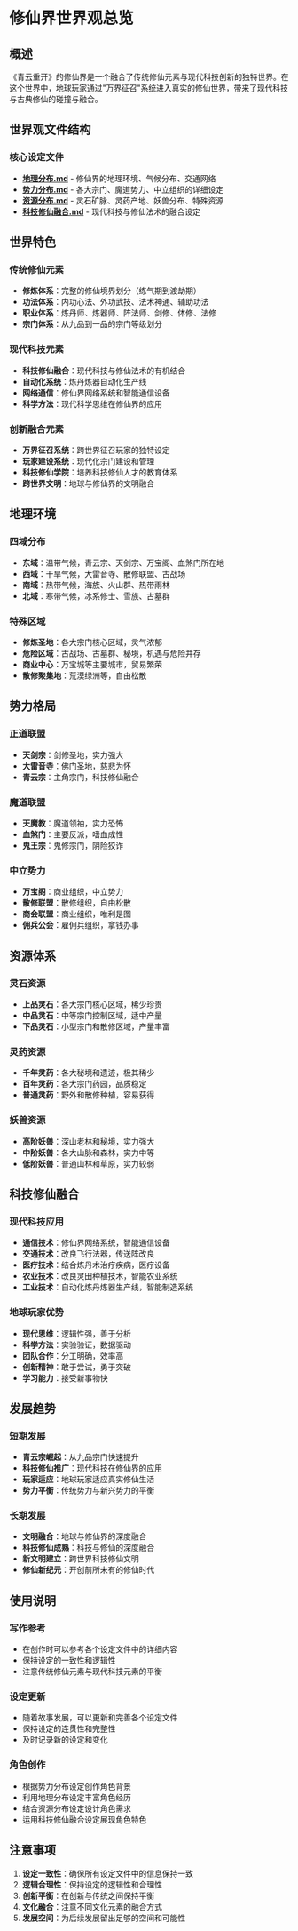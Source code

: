 # 修仙界世界观总览

## 概述

《青云重开》的修仙界是一个融合了传统修仙元素与现代科技创新的独特世界。在这个世界中，地球玩家通过"万界征召"系统进入真实的修仙世界，带来了现代科技与古典修仙的碰撞与融合。

## 世界观文件结构

### 核心设定文件
- **[地理分布.md](./地理分布.md)** - 修仙界的地理环境、气候分布、交通网络
- **[势力分布.md](./势力分布.md)** - 各大宗门、魔道势力、中立组织的详细设定
- **[资源分布.md](./资源分布.md)** - 灵石矿脉、灵药产地、妖兽分布、特殊资源
- **[科技修仙融合.md](./科技修仙融合.md)** - 现代科技与修仙法术的融合设定

## 世界特色

### 传统修仙元素
- **修炼体系**：完整的修仙境界划分（练气期到渡劫期）
- **功法体系**：内功心法、外功武技、法术神通、辅助功法
- **职业体系**：炼丹师、炼器师、阵法师、剑修、体修、法修
- **宗门体系**：从九品到一品的宗门等级划分

### 现代科技元素
- **科技修仙融合**：现代科技与修仙法术的有机结合
- **自动化系统**：炼丹炼器自动化生产线
- **网络通信**：修仙界网络系统和智能通信设备
- **科学方法**：现代科学思维在修仙界的应用

### 创新融合元素
- **万界征召系统**：跨世界征召玩家的独特设定
- **玩家建设系统**：现代化宗门建设和管理
- **科技修仙学院**：培养科技修仙人才的教育体系
- **跨世界文明**：地球与修仙界的文明融合

## 地理环境

### 四域分布
- **东域**：温带气候，青云宗、天剑宗、万宝阁、血煞门所在地
- **西域**：干旱气候，大雷音寺、散修联盟、古战场
- **南域**：热带气候，海族、火山群、热带雨林
- **北域**：寒带气候，冰系修士、雪族、古墓群

### 特殊区域
- **修炼圣地**：各大宗门核心区域，灵气浓郁
- **危险区域**：古战场、古墓群、秘境，机遇与危险并存
- **商业中心**：万宝城等主要城市，贸易繁荣
- **散修聚集地**：荒漠绿洲等，自由松散

## 势力格局

### 正道联盟
- **天剑宗**：剑修圣地，实力强大
- **大雷音寺**：佛门圣地，慈悲为怀
- **青云宗**：主角宗门，科技修仙融合

### 魔道联盟
- **天魔教**：魔道领袖，实力恐怖
- **血煞门**：主要反派，嗜血成性
- **鬼王宗**：鬼修宗门，阴险狡诈

### 中立势力
- **万宝阁**：商业组织，中立势力
- **散修联盟**：散修组织，自由松散
- **商会联盟**：商业组织，唯利是图
- **佣兵公会**：雇佣兵组织，拿钱办事

## 资源体系

### 灵石资源
- **上品灵石**：各大宗门核心区域，稀少珍贵
- **中品灵石**：中等宗门控制区域，适中产量
- **下品灵石**：小型宗门和散修区域，产量丰富

### 灵药资源
- **千年灵药**：各大秘境和遗迹，极其稀少
- **百年灵药**：各大宗门药园，品质稳定
- **普通灵药**：野外和散修种植，容易获得

### 妖兽资源
- **高阶妖兽**：深山老林和秘境，实力强大
- **中阶妖兽**：各大山脉和森林，实力中等
- **低阶妖兽**：普通山林和草原，实力较弱

## 科技修仙融合

### 现代科技应用
- **通信技术**：修仙界网络系统，智能通信设备
- **交通技术**：改良飞行法器，传送阵改良
- **医疗技术**：结合炼丹术治疗疾病，医疗设备
- **农业技术**：改良灵田种植技术，智能农业系统
- **工业技术**：自动化炼丹炼器生产线，智能制造系统

### 地球玩家优势
- **现代思维**：逻辑性强，善于分析
- **科学方法**：实验验证，数据驱动
- **团队合作**：分工明确，效率高
- **创新精神**：敢于尝试，勇于突破
- **学习能力**：接受新事物快

## 发展趋势

### 短期发展
- **青云宗崛起**：从九品宗门快速提升
- **科技修仙推广**：现代科技在修仙界的应用
- **玩家适应**：地球玩家适应真实修仙生活
- **势力平衡**：传统势力与新兴势力的平衡

### 长期发展
- **文明融合**：地球与修仙界的深度融合
- **科技修仙成熟**：科技与修仙的深度融合
- **新文明建立**：跨世界科技修仙文明
- **修仙新纪元**：开创前所未有的修仙时代

## 使用说明

### 写作参考
- 在创作时可以参考各个设定文件中的详细内容
- 保持设定的一致性和逻辑性
- 注意传统修仙元素与现代科技元素的平衡

### 设定更新
- 随着故事发展，可以更新和完善各个设定文件
- 保持设定的连贯性和完整性
- 及时记录新的设定和变化

### 角色创作
- 根据势力分布设定创作角色背景
- 利用地理分布设定丰富角色经历
- 结合资源分布设定设计角色需求
- 运用科技修仙融合设定展现角色特色

## 注意事项

1. **设定一致性**：确保所有设定文件中的信息保持一致
2. **逻辑合理性**：保持设定的逻辑性和合理性
3. **创新平衡**：在创新与传统之间保持平衡
4. **文化融合**：注意不同文化元素的融合方式
5. **发展空间**：为后续发展留出足够的空间和可能性
